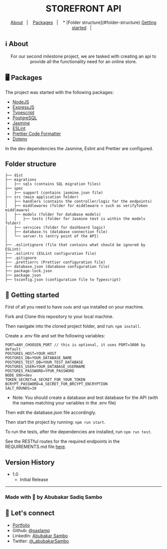 <h1 align="center">
    STOREFRONT API
</h1>

<p align="center">
  <a href="#ℹ%EF%B8%8F-about">About</a>&nbsp;&nbsp;&nbsp;|&nbsp;&nbsp;&nbsp;
  <a href="#-packages">Packages</a>&nbsp;&nbsp;&nbsp;|&nbsp;&nbsp;&nbsp;
  * [Folder structure](#folder-structure)
  <a href="#-getting-started">Getting started</a>&nbsp;&nbsp;&nbsp;|&nbsp;&nbsp;&nbsp;
</p>

## ℹ️ About

<div align="center">

  <p align="center">
    For our second milestone project, we are tasked with creating an api to provide all the functionality need for an online store.
  </p>

</div>

## 🖥 Packages

The project was started with the following packages:

- [NodeJS](https://nodejs.org/)
- [ExpressJS](https://expressjs.com/)
- [Typescript](https://www.typescriptlang.org/)
- [PostgreSQL](https://www.postgresql.org/)
- [Jasmine](https://jasmine.github.io/index.html)
- [ESLint](https://eslint.org/)
- [Prettier Code Formatter](https://prettier.io/)
- [Dotenv](http://npmjs.com/package/dotenv)

In the dev dependencies the Jasmine, Eslint and Prettier are configured.

## Folder structure
```
├── dist
├── migrations
│   ├── sqls (contains SQL migration files)
├── spec
│   ├── support (contains jasmine.json file)
├── src (main application folder)
│   ├── handlers (contains the controller/logic for the endpoints)
│   ├── middlewares (folder for middleware > such as verifyToken middleware)
│   ├── models (folder for database models)
│   │   ├── tests (folder for Jasmine test is within the models folder)
│   ├── services (folder for dashboard logic)
│   ├── database.ts (database connection file)
│   └── server.ts (entry point of the API)
|  
├── .eslintignore (file that contains what should be ignored by ESLint)
├── .eslintrc (ESLint configuration file)
├── .gitignore
├── .prettierrc (Prettier configuration file)
├── database.json (database configuration file)
├── package-lock.json
├── package.json
├── tsconfig.json (configuration file to Typescript)
```

## 🚀 Getting started

First of all you need to have `node` and `npm` installed on your machine.

Fork and Clone this repository to your local machine.

Then navigate into the cloned project folder, and run: `npm install`.

Create a .env file and set the following variables:

```
PORT=ANY_CHOOSEN_PORT // this is optional, it uses PORT=3000 by default
POSTGRES_HOST=YOUR_HOST
POSTGRES_DB=YOUR_DATABASE_NAME
POSTGRES_TEST_DB=YOUR_TEST_DATABASE
POSTGRES_USER=YOUR_DATABASE_USERNAME
POSTGRES_PASSWORD=YPUR_PASSWORD
NODE_ENV=dev
TOKEN_SECRET=A_SECRET_FOR_YOUR_TOKEN
BCRYPT_PASSWORD=A_SECRET_FOR_BRCYPT_ENCRYPTION
SALT_ROUNDS=10

```
* Note: You should create a database and test database for the API (with the names matching your variables in the .env file)

Then edit the database.json file accordingly.

Then start the project by running: `npm run start`.

To run the tests, after the dependencies are installed, run `npm run test`.

See the RESTful routes for the required endpoints in the REQUIREMENTS.md file [here](REQUIREMENTS.md).

## Version History

* 1.0
    * Initial Release

---

### Made with 💟 by Abubakar Sadiq Sambo
## 👋 Let's connect
* [Portfolio](https://sadiqsambo.netlify.app)
* Github: [@saslamp](https://github.com/saslamp/)
* LinkedIn: [Abubakar Sambo](https://www.linkedin.com/in/sadiqsambo/)
* Twitter: [@_abubakarSambo](https://twitter.com/_abubakarSambo/)

